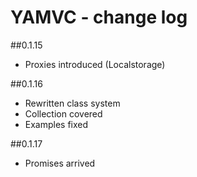 YAMVC - change log
=============

##0.1.15
* Proxies introduced (Localstorage)

##0.1.16
* Rewritten class system
* Collection covered
* Examples fixed

##0.1.17
* Promises arrived

